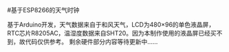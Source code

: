 #基于ESP8266的天气时钟

基于Arduino开发，天气数据来自于和风天气，LCD为480×96的单色液晶屏，RTC芯片R8205AC，温湿度数据来自SHT20。因为本制作使用的液晶屏已经买不到，故代码仅供参考。
剩余硬件部分内容等待更新中……
